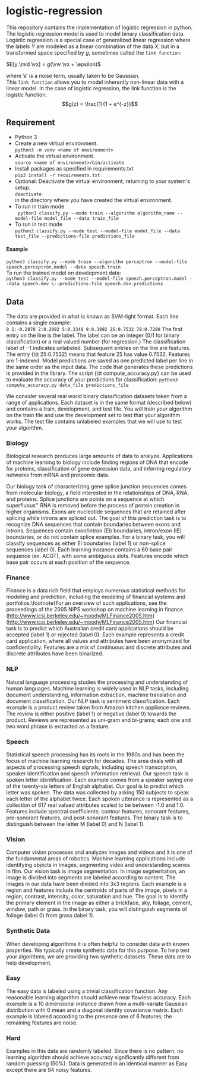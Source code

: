 # logistic-regression
This repository contains the implementation of logistic regression in python.  
The logistic regression model is used to model binary classification data.
Logistic regression is a special case of generalized linear regression where the labels $Y$ are modeled as a linear combination of the data $X$, but in a transformed space specified by $g$, sometimes called the ``link function``:

$`E[y \mid \vx] = g(\vw \vx + \epsilon)`$

where $'\epsilon'$ is a noise term, usually taken to be Gaussian.  
This ``link function`` allows you to model inherently non-linear data with a linear model. In the case of logistic regression, the link function is the logistic function:  
$$g(z) = \frac{1}{1 + e^{-z}}$$

## Requirement
* Python 3  
* Create a new virtual environment.  
```python3 -m venv <name of environment>```
* Activate the virtual environment.  
```source <name of environment>/bin/activate```
* Install packages as specified in requirements.txt  
```pip3 install -r requirements.txt```  
* Optional: Deactivate the virtual environment, returning to your system's setup.  
```deactivate```  
in the directory where you have created the virtual environment.
* To run in train mode  
```	python3 classify.py --mode train --algorithm algorithm_name --model-file model_file --data train_file```
* To run in test mode  
```python3 classify.py --mode test --model-file model_file --data test_file --predictions-file predictions_file```  

#### Example  
```python3 classify.py --mode train --algorithm perceptron --model-file speech.perceptron.model --data speech.train```  
To run the trained model on development data:  
```python3 classify.py --mode test --model-file speech.perceptron.model --data speech.dev \--predictions-file speech.dev.predictions```


## Data
The data are provided in what is known as SVM-light format. Each line contains a single example:  
```0 1:-0.2970 2:0.2092 5:0.3348 9:0.3892 25:0.7532 78:0.7280```
The first entry on the line is the label. The label can be an integer (0/1 for binary classification) or a real valued number (for regression.) The classification label of $-1$ indicates unlabeled. Subsequent entries on the line are features. The entry {\tt 25:0.7532} means that feature $25$ has value $0.7532$. Features are 1-indexed.
Model predictions are saved as one predicted label per line in the same order as the input data. The code that generates these predictions is provided in the library. The script {\tt compute\_accuracy.py} can be used to evaluate the accuracy of your predictions for classification:
```python3 compute_accuracy.py data_file predictions_file```

We consider several real world binary classification datasets taken from a range of applications. Each dataset is in the same format (described below) and contains a train, development, and test file. You will train your algorithm on the train file and use the development set to test that your algorithm works. The test file contains unlabeled examples that we will use to test your algorithm.

### Biology
Biological research produces large amounts of data to analyze. Applications of machine learning to biology include finding regions of DNA that encode for proteins, classification of gene expression data, and inferring regulatory networks from mRNA and proteomic data.
	
Our biology task of characterizing gene splice junction sequences comes from molecular biology, a field interested in the relationships of DNA, RNA, and proteins. Splice junctions are points on a sequence at which superfluous'' RNA is removed before the process of protein creation in higher organisms. Exons are nucleotide sequences that are retained after splicing while introns are spliced out. The goal of this prediction task is to recognize DNA sequences that contain boundaries between exons and introns. Sequences contain exon/intron (EI) boundaries, intron/exon (IE) boundaries, or do not contain splice examples.
For a binary task, you will classify sequences as either EI boundaries (label 1) or non-splice sequences (label 0). Each learning instance contains a 60 base pair sequence (ex. ACGT), with some ambiguous slots. Features encode which base pair occurs at each position of the sequence.

### Finance
Finance is a data rich field that employs numerous statistical methods for modeling and prediction, including the modeling of financial systems and portfolios.\footnote{For an overview of such applications, see the proceedings of the 2005 NIPS workshop on machine learning in finance. (http://www.icsi.berkeley.edu/~moody/MLFinance2005.htm) (http://www.icsi.berkeley.edu/~moody/MLFinance2005.htm)
Our financial task is to predict which Australian credit card applications should be accepted (label 1) or rejected (label 0). Each example represents a credit card application, where all values and attributes have been anonymized for confidentiality. Features are a mix of continuous and discrete attributes and discrete attributes have been binarized.
	
### NLP
Natural language processing studies the processing and understanding of human languages. Machine learning is widely used in NLP tasks, including document understanding, information extraction, machine translation and document classification.
Our NLP task is sentiment classification. Each example is a product review taken from Amazon kitchen appliance reviews. The review is either positive (label 1) or negative (label 0) towards the product. Reviews are represented as uni-gram and bi-grams; each one and two word phrase is extracted as a feature.
	
### Speech
Statistical speech processing has its roots in the 1980s and has been the focus of machine learning research for decades. The area deals with all aspects of processing speech signals, including speech transcription, speaker identification and speech information retrieval.
Our speech task is spoken letter identification. Each example comes from a speaker saying one of the twenty-six letters of English alphabet. Our goal is to predict which letter was spoken. The data was collected by asking 150 subjects to speak each letter of the alphabet twice.
Each spoken utterance is represented as a collection of 617 real valued attributes scaled to be between -1.0 and 1.0. Features include spectral coefficients; contour features, sonorant features, pre-sonorant features, and post-sonorant features. The binary task is to distinguish between the letter M (label 0) and N (label 1).
	
### Vision
Computer vision processes and analyzes images and videos and it is one of the fundamental areas of robotics. Machine learning applications include identifying objects in images, segmenting video and understanding scenes in film.
Our vision task is image segmentation. In image segmentation, an image is divided into segments are labeled according to content. The images in our data have been divided into 3x3 regions. Each example is a region and features include the centroids of parts of the image, pixels in a region, contrast, intensity, color, saturation and hue. The goal is to identify the primary element in the image as either a brickface, sky, foliage, cement, window, path or grass. In the binary task, you will distinguish segments of foliage (label 0) from grass (label 1).
	
### Synthetic Data
When developing algorithms it is often helpful to consider data with known properties. We typically create synthetic data for this purpose. To help test your algorithms, we are providing two synthetic datasets. These data are to help development.
	
### Easy
The easy data is labeled using a trivial classification function. Any reasonable learning algorithm should achieve near flawless accuracy. Each example is a 10 dimensional instance drawn from a multi-variate Gaussian distribution with 0 mean and a diagonal identity covariance matrix. Each example is labeled according to the presence one of 6 features; the remaining features are noise.
	
### Hard
Examples in this data are randomly labeled. Since there is no pattern, no learning algorithm should achieve accuracy significantly different from random guessing (50\%). Data is generated in an identical manner as Easy except there are 94 noisy features.
